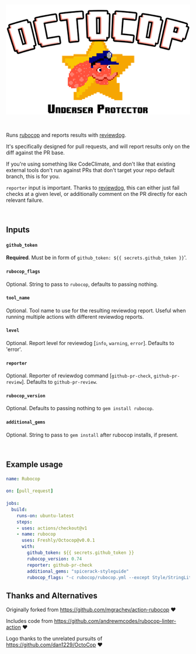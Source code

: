 ![octocop](./octocop.png)

&nbsp;

Runs [rubocop](https://github.com/rubocop-hq/rubocop) and reports results with
[reviewdog](https://github.com/reviewdog/reviewdog). 

It's specifically designed for pull requests, and will report results only on the diff against the PR base.

If you're using something like CodeClimate, and don't like that existing external tools don't run against PRs that don't target your repo default branch, this is for you.

`reporter` input is important. Thanks to [reviewdog](https://github.com/reviewdog/reviewdog), this can either just fail checks at a given level, or additionally comment on the PR directly for each relevant failure.

&nbsp;

## Inputs

#### `github_token`

**Required**. Must be in form of `github_token: ${{ secrets.github_token }}`'.

#### `rubocop_flags`

Optional. String to pass to `rubocop`, defaults to passing nothing.

#### `tool_name`

Optional. Tool name to use for the resulting reviewdog report. Useful when running multiple
actions with different reviewdog reports.

#### `level`

Optional. Report level for reviewdog [`info`, `warning`, `error`].
Defaults to 'error'.

#### `reporter`

Optional. Reporter of reviewdog command [`github-pr-check`, `github-pr-review`].
Defaults to `github-pr-review`.

#### `rubocop_version`

Optional. Defaults to passing nothing to `gem install rubocop`.

#### `additional_gems`

Optional. String to pass to `gem install` after rubocop installs, if present.

&nbsp;

## Example usage

```yml
name: Rubocop

on: [pull_request]

jobs:
  build:
    runs-on: ubuntu-latest
    steps:
    - uses: actions/checkout@v1
    - name: rubocop
      uses: Freshly/Octocop@v0.0.1
      with:
        github_token: ${{ secrets.github_token }}
        rubocop_version: 0.74
        reporter: github-pr-check
        additional_gems: "spicerack-styleguide"
        rubocop_flags: "-c rubocop/rubocop.yml --except Style/StringLiterals"
```

## Thanks and Alternatives

Originally forked from https://github.com/mgrachev/action-rubocop :heart:

Includes code from https://github.com/andrewmcodes/rubocop-linter-action :heart:

Logo thanks to the unrelated pursuits of https://github.com/dan1229/OctoCop :heart: 
